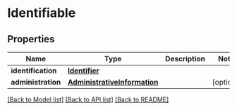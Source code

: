 # Identifiable

## Properties
Name | Type | Description | Notes
------------ | ------------- | ------------- | -------------
**identification** | [**Identifier**](Identifier.md) |  | 
**administration** | [**AdministrativeInformation**](AdministrativeInformation.md) |  | [optional] 

[[Back to Model list]](../README.md#documentation-for-models) [[Back to API list]](../README.md#documentation-for-api-endpoints) [[Back to README]](../README.md)

